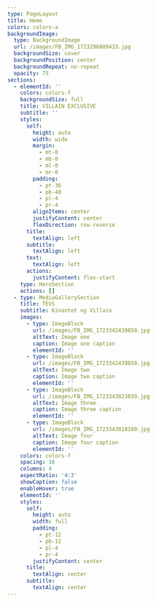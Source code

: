 ```yaml
---
type: PageLayout
title: Home
colors: colors-a
backgroundImage:
  type: BackgroundImage
  url: /images/FB_IMG_1723296889433.jpg
  backgroundSize: cover
  backgroundPosition: center
  backgroundRepeat: no-repeat
  opacity: 75
sections:
  - elementId: ''
    colors: colors-f
    backgroundSize: full
    title: VILLAIN EXCLUSIVE
    subtitle: ''
    styles:
      self:
        height: auto
        width: wide
        margin:
          - mt-0
          - mb-0
          - ml-0
          - mr-0
        padding:
          - pt-36
          - pb-48
          - pl-4
          - pr-4
        alignItems: center
        justifyContent: center
        flexDirection: row-reverse
      title:
        textAlign: left
      subtitle:
        textAlign: left
      text:
        textAlign: left
      actions:
        justifyContent: flex-start
    type: HeroSection
    actions: []
  - type: MediaGallerySection
    title: TEVS
    subtitle: Kinantot ng Villain
    images:
      - type: ImageBlock
        url: /images/FB_IMG_1723342439850.jpg
        altText: Image one
        caption: Image one caption
        elementId: ''
      - type: ImageBlock
        url: /images/FB_IMG_1723342439850.jpg
        altText: Image two
        caption: Image two caption
        elementId: ''
      - type: ImageBlock
        url: /images/FB_IMG_1723343823039.jpg
        altText: Image three
        caption: Image three caption
        elementId: ''
      - type: ImageBlock
        url: /images/FB_IMG_1723343818160.jpg
        altText: Image four
        caption: Image four caption
        elementId: ''
    colors: colors-f
    spacing: 16
    columns: 4
    aspectRatio: '4:3'
    showCaption: false
    enableHover: true
    elementId: ''
    styles:
      self:
        height: auto
        width: full
        padding:
          - pt-12
          - pb-12
          - pl-4
          - pr-4
        justifyContent: center
      title:
        textAlign: center
      subtitle:
        textAlign: center
---
```

